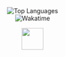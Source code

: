 <p align="center">
	<br/>
	<br/>
	<img alt="Top Languages" src="https://github-readme-stats.vercel.app/api/top-langs/?username=felixlosada&layout=compact&hide_border=true&langs_count=999&theme=dark">
	<br/>
	<img alt="Wakatime" src="https://github-readme-stats.vercel.app/api/wakatime?username=felixlosada&layout=compact&custom_title=My%20Week&hide_border=true&theme=dark"/>
	</a>
</p>
<p align="center"><img src="https://i.imgur.com/Vi9yRJL.png" width="50"/></p>
<br/>
